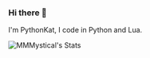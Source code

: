 ### Hi there 👋

I'm PythonKat, I code in Python and Lua.

![MMMystical's Stats](https://github-readme-stats.vercel.app/api?username=MMMystical&theme=dark&show_icons=true&hide_border=true&count_private=true)
